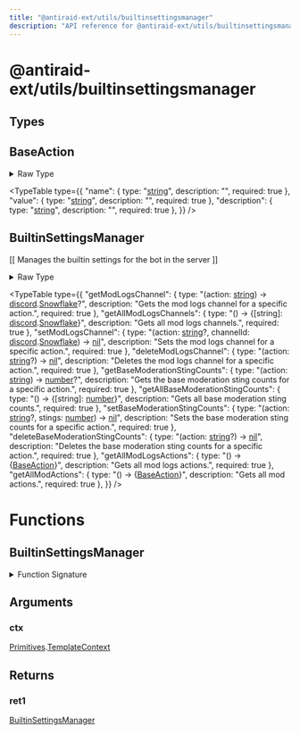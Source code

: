 ```yaml
---
title: "@antiraid-ext/utils/builtinsettingsmanager"
description: "API reference for @antiraid-ext/utils/builtinsettingsmanager"
---
```


<div id="@antiraid-ext/utils/builtinsettingsmanager"></div>

# @antiraid-ext/utils/builtinsettingsmanager

<div id="Types"></div>

## Types

<div id="BaseAction"></div>

## BaseAction

<details>
<summary>Raw Type</summary>

```luau
type BaseAction = {
	name: string,

	value: string,

	description: string
}
```

</details>

<TypeTable
	type={{
		"name": {
			type: "[string](#string)",
			description: "",
			required: true
		},
		"value": {
			type: "[string](#string)",
			description: "",
			required: true
		},
		"description": {
			type: "[string](#string)",
			description: "",
			required: true
		},
	}}
/>
<div id="BuiltinSettingsManager"></div>

## BuiltinSettingsManager

\[\[
    Manages the builtin settings for the bot in the server
\]\]

<details>
<summary>Raw Type</summary>

```luau
--[[
    Manages the builtin settings for the bot in the server
]]
type BuiltinSettingsManager = {
	--- Gets the mod logs channel for a specific action.
	---
	--- @param action string The action to get the mod logs channel for.
	--- @return discord.Snowflake? The channel ID of the mod logs channel for the action, or nil if not set.
	getModLogsChannel: (action: string) -> discord.Snowflake?,

	--- Gets all mod logs channels.
	---
	--- @return {[string]: discord.Snowflake} A table mapping action names to channel IDs.
	getAllModLogsChannels: () -> {
		[string]: discord.Snowflake
	},

	--- Sets the mod logs channel for a specific action.
	---
	--- @param action string? The action to set the mod logs channel for. If nil, sets the default channel.
	--- @param channelId discord.Snowflake The channel ID to set as the mod logs channel.
	--- @return nil
	setModLogsChannel: (action: string?, channelId: discord.Snowflake) -> nil,

	--- Deletes the mod logs channel for a specific action.
	---
	--- @param action string? The action to delete the mod logs channel for. If nil, deletes the default channel.
	--- @return nil 
	deleteModLogsChannel: (action: string?) -> nil,

	-- Base mod sting endpoints
	--- Gets the base moderation sting counts for a specific action.
	---
	--- @param action string The action to get the base moderation sting counts for.
	--- @return number? The number of stings for the action, or nil if not set.
	getBaseModerationStingCounts: (action: string) -> number?,

	--- Gets all base moderation sting counts.
	---
	--- @return {[string]: number} A table mapping action names to the number of stings.
	getAllBaseModerationStingCounts: () -> {
		[string]: number
	},

	--- Sets the base moderation sting counts for a specific action.
	---
	--- @param action string? The action to set the base moderation sting counts for. If nil, sets the default counts.
	--- @param stings number The number of stings to set for the action.
	--- @return nil
	setBaseModerationStingCounts: (action: string?, stings: number) -> nil,

	--- Deletes the base moderation sting counts for a specific action.
	---
	--- @param action string? The action to delete the base moderation sting counts for. If nil, deletes the default counts.
	--- @return nil
	deleteBaseModerationStingCounts: (action: string?) -> nil,

	-- Actions
	--- Gets all mod logs actions.
	--- @return {BaseAction} A table of mod logs actions with their names, values, and descriptions
	getAllModLogsActions: () -> {BaseAction},

	--- Gets all mod actions.
	--- @return {BaseAction} A table of mod actions with their names, values,
	getAllModActions: () -> {BaseAction}
}
```

</details>

<TypeTable
	type={{
		"getModLogsChannel": {
			type: "(action: [string](#string)) -> [discord](#module.discord).[Snowflake](#Snowflake)?",
			description: "Gets the mod logs channel for a specific action.",
			required: true
		},
		"getAllModLogsChannels": {
			type: "() -> \{[string]: [discord](#module.discord).[Snowflake](#Snowflake)\}",
			description: "Gets all mod logs channels.",
			required: true
		},
		"setModLogsChannel": {
			type: "(action: [string](#string)?, channelId: [discord](#module.discord).[Snowflake](#Snowflake)) -> [nil](#nil)",
			description: "Sets the mod logs channel for a specific action.",
			required: true
		},
		"deleteModLogsChannel": {
			type: "(action: [string](#string)?) -> [nil](#nil)",
			description: "Deletes the mod logs channel for a specific action.",
			required: true
		},
		"getBaseModerationStingCounts": {
			type: "(action: [string](#string)) -> [number](#number)?",
			description: "Gets the base moderation sting counts for a specific action.",
			required: true
		},
		"getAllBaseModerationStingCounts": {
			type: "() -> \{[string]: [number](#number)\}",
			description: "Gets all base moderation sting counts.",
			required: true
		},
		"setBaseModerationStingCounts": {
			type: "(action: [string](#string)?, stings: [number](#number)) -> [nil](#nil)",
			description: "Sets the base moderation sting counts for a specific action.",
			required: true
		},
		"deleteBaseModerationStingCounts": {
			type: "(action: [string](#string)?) -> [nil](#nil)",
			description: "Deletes the base moderation sting counts for a specific action.",
			required: true
		},
		"getAllModLogsActions": {
			type: "() -> \{[BaseAction](#BaseAction)\}",
			description: "Gets all mod logs actions.",
			required: true
		},
		"getAllModActions": {
			type: "() -> \{[BaseAction](#BaseAction)\}",
			description: "Gets all mod actions.",
			required: true
		},
	}}
/>
<div id="Functions"></div>

# Functions

<div id="BuiltinSettingsManager"></div>

## BuiltinSettingsManager

<details>
<summary>Function Signature</summary>

```luau
function BuiltinSettingsManager(ctx: Primitives.TemplateContext) -> BuiltinSettingsManager end
```

</details>

<div id="Arguments"></div>

## Arguments

<div id="ctx"></div>

### ctx

[Primitives](#module.Primitives).[TemplateContext](#TemplateContext)



<div id="Returns"></div>

## Returns

<div id="ret1"></div>

### ret1

[BuiltinSettingsManager](#BuiltinSettingsManager)